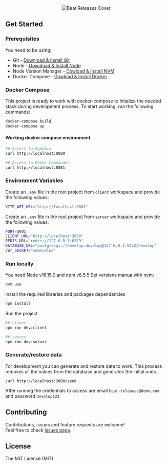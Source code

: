 <div align="center">
  <a target="_blank" target="https://beatport-releases.vercel.app/auth/login?">
    <img alt="Beat Releases Cover" title="Beat Releases App" src="https://user-images.githubusercontent.com/56691632/179067761-9a3be155-17b6-4ae2-b3dd-1d51aa5f1548.png" />
  </a>
</div>

## Get Started
### Prerequisites
You need to be using:

- Git - [Download & Install Git](https://git-scm.com/downloads)
- Node - [Download & Install Node](https://nodejs.org/es/download/)
- Node Version Manager - [Dowload & Install NVM](https://github.com/nvm-sh/nvm)
- Docker Compose - [Dowload & Install Docker](https://docs.docker.com/compose/)

### Docker Compose
This project is ready to work with docker-compose to initalize the needed stack during development process.
To start working, run the following commands:

```bash
docker-compose build
docker-compose up
```

#### Working docker compose environment

```bash
## Access to PgAdmin
curl http://localhost:8080 

## Access to Redis Commander
curl http://localhost:8081 
```

### Environment Variables
Create an `.env` file in the root project from `client` workspace and provide the following values:

```bash
VITE_API_URL="http://localhost:3001"
```

Create an `.env` file in the root project from `server` workspace and provide the following values:

```bash
PORT=3001
CLIENT_URL="http://localhost:3000"
REDIS_URL="redis://127.0.0.1:6379"
DATABASE_URL="postgresql://develop:develop@127.0.0.1:5432/develop"
JWT_SECRET="somevalue"
```

### Run locally
You need Node v16.15.0 and npm v8.5.5 Set versions manua with nvm:
```bash
nvm use
```

Install the required libraries and packages dependencies
```bash
npm install
```

Run the project
```bash
## client
npm run dev:clinet

## server
npm run dev:server
```

### Generate/restore data
For development you can generate and restore data to work. This process removes all the values ​​from the database and generates the initial ones.

```
curl http://localhost:3000/seed 
```

After running the credentials to access are email `beat-releases@demo.com` and password `develop123`

## Contributing

Contributions, issues and feature requests are welcome!
<br />
Feel free to check [issues page](https://github.com/MatiasMonasterio/beatport-releases/issues).

## License
The MIT License (MIT)
